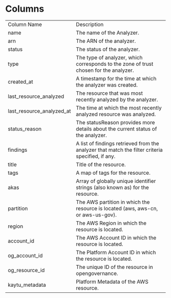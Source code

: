 # Columns  

<table>
	<tr><td>Column Name</td><td>Description</td></tr>
	<tr><td>name</td><td>The name of the Analyzer.</td></tr>
	<tr><td>arn</td><td>The ARN of the analyzer.</td></tr>
	<tr><td>status</td><td>The status of the analyzer.</td></tr>
	<tr><td>type</td><td>The type of analyzer, which corresponds to the zone of trust chosen for the analyzer.</td></tr>
	<tr><td>created_at</td><td>A timestamp for the time at which the analyzer was created.</td></tr>
	<tr><td>last_resource_analyzed</td><td>The resource that was most recently analyzed by the analyzer.</td></tr>
	<tr><td>last_resource_analyzed_at</td><td>The time at which the most recently analyzed resource was analyzed.</td></tr>
	<tr><td>status_reason</td><td>The statusReason provides more details about the current status of the analyzer.</td></tr>
	<tr><td>findings</td><td>A list of findings retrieved from the analyzer that match the filter criteria specified, if any.</td></tr>
	<tr><td>title</td><td>Title of the resource.</td></tr>
	<tr><td>tags</td><td>A map of tags for the resource.</td></tr>
	<tr><td>akas</td><td>Array of globally unique identifier strings (also known as) for the resource.</td></tr>
	<tr><td>partition</td><td>The AWS partition in which the resource is located (aws, aws-cn, or aws-us-gov).</td></tr>
	<tr><td>region</td><td>The AWS Region in which the resource is located.</td></tr>
	<tr><td>account_id</td><td>The AWS Account ID in which the resource is located.</td></tr>
	<tr><td>og_account_id</td><td>The Platform Account ID in which the resource is located.</td></tr>
	<tr><td>og_resource_id</td><td>The unique ID of the resource in opengovernance.</td></tr>
	<tr><td>kaytu_metadata</td><td>Platform Metadata of the AWS resource.</td></tr>
</table>